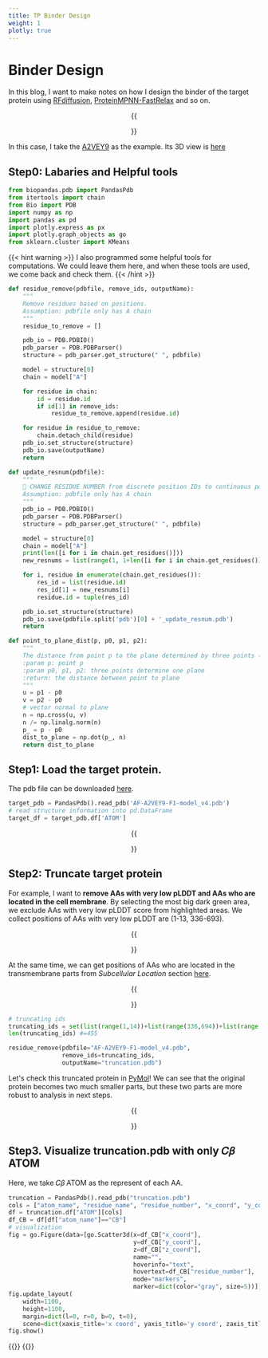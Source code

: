 ```yaml
---
title: TP Binder Design
weight: 1
plotly: true
---
```

# Binder Design
In this blog, I want to make notes on how I design the binder of the target protein using [RFdiffusion](https://github.com/RosettaCommons/RFdiffusion), [ProteinMPNN-FastRelax](https://github.com/nrbennet/dl_binder_design/tree/main) and so on.

<center>{{<figure src="../bioIMG/AF-A2VEY9-F1.png" width="400" caption="AF-A2VEY9-F1, Alphafold." >}}</center>


In this case, I take the [A2VEY9](https://www.uniprot.org/uniprotkb/A2VEY9/entry#structure) as the example. Its 3D view is [here](https://alphafold.ebi.ac.uk/entry/A2VEY9)

## Step0: Labaries and Helpful tools
```python
from biopandas.pdb import PandasPdb
from itertools import chain
from Bio import PDB
import numpy as np
import pandas as pd
import plotly.express as px
import plotly.graph_objects as go
from sklearn.cluster import KMeans
```
{{< hint warning >}}
I also programmed some helpful tools for computations. We could leave them here, and when these tools are used, we come back and check them.
{{< /hint >}}
```python
def residue_remove(pdbfile, remove_ids, outputName):
    """
    Remove residues based on positions.
    Assumption: pdbfile only has A chain
    """
    residue_to_remove = []

    pdb_io = PDB.PDBIO()
    pdb_parser = PDB.PDBParser()
    structure = pdb_parser.get_structure(" ", pdbfile)

    model = structure[0]
    chain = model["A"]

    for residue in chain:
        id = residue.id
        if id[1] in remove_ids: 
            residue_to_remove.append(residue.id)

    for residue in residue_to_remove:
        chain.detach_child(residue)
    pdb_io.set_structure(structure)
    pdb_io.save(outputName)
    return 
```

```python
def update_resnum(pdbfile):
    """
    🌟 CHANGE RESIDUE NUMBER from discrete position IDs to continuous position IDs
    Assumption: pdbfile only has A chain
    """
    pdb_io = PDB.PDBIO()
    pdb_parser = PDB.PDBParser()
    structure = pdb_parser.get_structure(" ", pdbfile)

    model = structure[0]
    chain = model["A"]
    print(len([i for i in chain.get_residues()]))
    new_resnums = list(range(1, 1+len([i for i in chain.get_residues()])))

    for i, residue in enumerate(chain.get_residues()):
        res_id = list(residue.id)
        res_id[1] = new_resnums[i]
        residue.id = tuple(res_id)

    pdb_io.set_structure(structure)
    pdb_io.save(pdbfile.split('pdb')[0] + '_update_resnum.pdb')
    return

```

```python
def point_to_plane_dist(p, p0, p1, p2):
    """
    The distance from point p to the plane determined by three points (p0, p1, p2)
    :param p: point p
    :param p0, p1, p2: three points determine one plane
    :return: the distance between point to plane
    """
    u = p1 - p0
    v = p2 - p0
    # vector normal to plane
    n = np.cross(u, v)
    n /= np.linalg.norm(n)
    p_ = p - p0
    dist_to_plane = np.dot(p_, n)
    return dist_to_plane

```
## Step1: Load the target protein.
The pdb file can be downloaded [here](https://alphafold.ebi.ac.uk/entry/A2VEY9).
```python
target_pdb = PandasPdb().read_pdb('AF-A2VEY9-F1-model_v4.pdb')
# read structure information into pd.DataFrame
target_df = target_pdb.df['ATOM']
```
<center>{{<figure src="../bioIMG/df1.PNG" >}}</center>

## Step2: Truncate target protein
For example, I want to **remove AAs with very low pLDDT and AAs who are located in the cell membrane**. By selecting the most big dark green area, we exclude AAs with very low pLDDT score from highlighted areas. We collect positions of AAs with very low pLDDT are (1-13, 336-693).

<center>{{<figure src="../bioIMG/fig1.PNG" width="600" caption="https://alphafold.ebi.ac.uk/entry/A2VEY9" >}}</center>

At the same time, we can get positions of AAs who are located in the transmembrane parts from *Subcellular Location* section [here](https://www.uniprot.org/uniprotkb/A2VEY9/entry#subcellular_location).
<center>{{<figure src="../bioIMG/fig2.PNG" width="800" caption="https://www.uniprot.org/uniprotkb/A2VEY9/entry#subcellular_location" >}}</center>

```python
# truncating ids
truncating_ids = set(list(range(1,14))+list(range(336,694))+list(range(43,64))+list(range(72,93))+list(range(191,212))+list(range(233,254))+list(range(347,368)))
len(truncating_ids) #=455

residue_remove(pdbfile="AF-A2VEY9-F1-model_v4.pdb", 
               remove_ids=truncating_ids, 
               outputName="truncation.pdb")
```
Let's check this truncated protein in [PyMol](https://pymol.org/)! We can see that the original protein becomes two much smaller parts, but these two parts are more robust to analysis in next steps.
<center>{{<figure src="../bioIMG/fig3.PNG" width="800" caption="Original protein (red) and Truncated protein(green)" >}}</center>

## Step3. Visualize truncation.pdb with only 𝐶𝛽 ATOM
Here, we take 𝐶𝛽 ATOM as the represent of each AA. 
```python
truncation = PandasPdb().read_pdb("truncation.pdb")
cols = ["atom_name", "residue_name", "residue_number", "x_coord", "y_coord", "z_coord"]
df = truncation.df["ATOM"][cols]
df_CB = df[df["atom_name"]=="CB"]
# visualization
fig = go.Figure(data=[go.Scatter3d(x=df_CB["x_coord"],
                                   y=df_CB["y_coord"],
                                   z=df_CB["z_coord"],
                                   name="",
                                   hoverinfo="text",
                                   hovertext=df_CB["residue_number"],
                                   mode="markers",
                                   marker=dict(color="gray", size=5))])
fig.update_layout(
    width=1100,
    height=1100,
    margin=dict(l=0, r=0, b=0, t=0),
    scene=dict(xaxis_title='x coord', yaxis_title='y coord', zaxis_title='z coord'))
fig.show()
```

{{<load-plotly >}} {{<plotly json="/fig.json" height="300px" >}}

